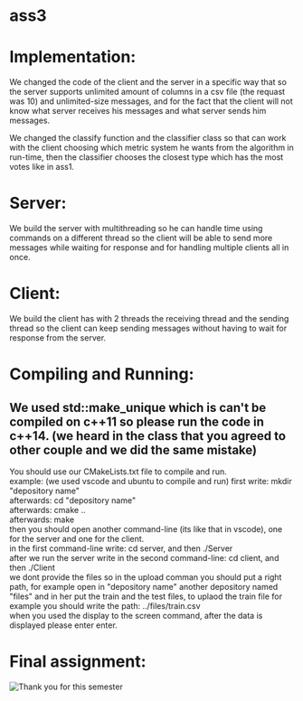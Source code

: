 # ass3
# Implementation:
We changed the code of the client and the server in a specific way that so the server supports unlimited amount of columns in a csv file (the requast was 10) and unlimited-size messages, and for the fact that the client will not know what server receives his messages and what server sends him messages.

We changed the classify function and the classifier class so that can work with the client choosing which metric system he wants from the algorithm in run-time, then the classifier chooses the closest type which has the most votes like in ass1.

# Server:
We build the server with multithreading so he can handle time using commands on a different thread so the client will be able to send more messages while waiting for response and for handling multiple clients all in once.

# Client:
We build the client has with 2 threads the receiving thread and the sending thread so the client can keep sending messages without having to wait for response from the server.

# Compiling and Running:
## We used std::make_unique which is can't be compiled on c++11 so please run the code in c++14. (we heard in the class that you agreed to other couple and we did the same mistake)
You should use our CMakeLists.txt file to compile and run. <br/>
example: 
(we used vscode and ubuntu to compile and run)
first write: mkdir "depository name" <br/>
afterwards: cd "depository name" <br/>
afterwards: cmake .. <br/>
afterwards: make <br/>
then you should open another command-line (its like that in vscode), one for the server and one for the client. <br/>
in the first command-line write: cd server, and then ./Server <br/>
after we run the server write in the second command-line: cd client, and then ./Client <br/>
we dont provide the files so in the upload comman you should put a right path, for example open in "depository name" another depository named "files" 
and in her put the train and the test files, to uplaod the train file for example you should write the path: ../files/train.csv <br/>
when you used the display to the screen command, after the data is displayed please enter enter.

# Final assignment:
![**Thank you for this semester**](https://image.shutterstock.com/image-vector/thank-you-poster-spectrum-brush-260nw-1153070891.jpg)
